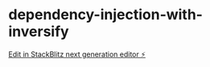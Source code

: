 # dependency-injection-with-inversify

[Edit in StackBlitz next generation editor ⚡️](https://stackblitz.com/~/github.com/ricosmall/dependency-injection-with-inversify)